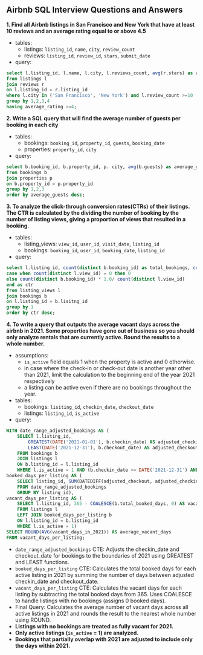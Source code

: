 ## Airbnb SQL Interview Questions and Answers

**1. Find all Airbnb listings in San Francisco and New York that have at least 10 reviews and an average rating equal to or above 4.5**
- tables:
   - listings: `listing_id`, `name`, `city`, `review_count`
   - reviews: `listing_id`, `review_id`, `stars`, `submit_date`
- query: 
```sql
select l.listing_id, l.name, l.city, l.reviews_count, avg(r.stars) as average_rating
from listings l
join reviews r
on l.listing_id = r.listing_id
where l.city in ('San Francisco', 'New York') and l.review_count >=10
group by 1,2,3,4
having average_rating >=4;
```

**2. Write a SQL query that will find the average number of guests per booking in each city**
- tables:
   - bookings: `booking_id`, `property_id`, `guests`, `booking_date`
   - properties: `property_id`, `city`
- query:
```sql
select b.booking_id, b.property_id, p. city, avg(b.guests) as average_guests
from bookings b
join properties p
on b.property_id = p.property_id
group by 1,2,3
order by average_guests desc;
```

**3. To analyze the click-through conversion rates(CTRs) of their listings. The CTR is calculated by the dividing 
the number of booking by the number of listing views, giving a proportion of views that resulted in a booking.**
- tables:
   - listing_views: `view_id`, `user_id`, `visit_date`, `listing_id`
   - bookings: `booking_id`, `user_id`, `booking_date`, `listing_id`
- query:
```sql
select l.listing_id, count(distinct b.booking_id) as total_bookings, count(distinct l.view_id) as total_views,
case when count(distinct l.view_id) = 0 then 0
else count(distinct b.booking_id) * 1.0/ count(distinct l.view_id)
end as ctr
from listing_views l
join bookings b
on l.listing_id = b.lisitng_id
group by 1
order by ctr desc;
```

**4. To write a query that outputs the average vacant days across the airbnb in 2021. Some properties have gone out of business so 
you should only analyze rentals that are currently active. Round the results to a whole number.**
- assumptions:
   - `is_active` field equals 1 when the property is active and 0 otherwise.
   - in case where the check-in or check-out date is another year other than 2021, limit the calculation to the beginning end of the year 2021 respectively
   - a listing can be active even if there are no bookings throughout the year.
- tables:
   - bookings: `lisiting_id`, `checkin_date`, `checkout_date`
   - listings: `listing_id`, `is_active`
- query:
```sql
WITH date_range_adjusted_bookings AS (
    SELECT l.listing_id,
        GREATEST(DATE('2021-01-01'), b.checkin_date) AS adjusted_checkin,
        LEAST(DATE('2021-12-31'), b.checkout_date) AS adjusted_checkout
    FROM bookings b
    JOIN listings l 
    ON b.listing_id = l.listing_id
    WHERE l.is_active = 1 AND (b.checkin_date <= DATE('2021-12-31') AND b.checkout_date >= DATE('2021-01-01'))),
booked_days_per_listing AS (
    SELECT listing_id, SUM(DATEDIFF(adjusted_checkout, adjusted_checkin) + 1) AS total_booked_days
    FROM date_range_adjusted_bookings
    GROUP BY listing_id),
vacant_days_per_listing AS (
    SELECT l.listing_id, 365 - COALESCE(b.total_booked_days, 0) AS vacant_days_in_2021
    FROM listings l
    LEFT JOIN booked_days_per_listing b
    ON l.listing_id = b.listing_id
    WHERE l.is_active = 1)
SELECT ROUND(AVG(vacant_days_in_2021)) AS average_vacant_days
FROM vacant_days_per_listing;
```
- `date_range_adjusted_bookings` CTE: Adjusts the checkin_date and checkout_date for bookings to the boundaries of 2021 using GREATEST and LEAST functions.
- `booked_days_per_listing` CTE: Calculates the total booked days for each active listing in 2021 by summing the number of days between adjusted checkin_date and checkout_date.
- `vacant_days_per_listing` CTE: Calculates the vacant days for each listing by subtracting the total booked days from 365. Uses COALESCE to handle listings with no bookings (assigns 0 booked days).
- Final Query: Calculates the average number of vacant days across all active listings in 2021 and rounds the result to the nearest whole number using ROUND.
- **Listings with no bookings are treated as fully vacant for 2021.**
- **Only active listings (`is_active` = 1) are analyzed.**
- **Bookings that partially overlap with 2021 are adjusted to include only the days within 2021.**
